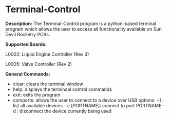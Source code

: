 <h1> Terminal-Control</h1>

<p><b>Description:</b> The Terminal-Control program is a python-based terminal program which allows
the user to access all functionality available on Sun Devil Rocketry PCBs.</p>

<p><b>Supported Boards:</b></p>
<p>
L0002: Liquid Engine Controller (Rev 3)

L0005: Valve Controller (Rev 2)
</p>

<p><b>General Commands:</b></p>
<ul>
    <li>clear: clears the terminal window</li>
    <li>help: displays the termincal control commands</li>
    <li>exit: exits the program</li>
    <li>comports: allows the user to connect to a device over USB
               options: 
               - l : list all available devices
               - c [PORTNAME]: connect to port PORTNAME  
	       - d : disconnect the device currently being used </li>

	
</ul>

